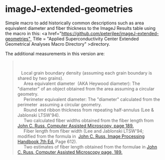 # imageJ-extended-geometries
Simple macro to add historically common descriptions such as area equivalent diameter and fiber thickness to the ImageJ Results table using the macro in this: <a href="https://github.com/peterjlee/imageJ-extended-geometries"  Title = "Applied Superconductivity Center Extended Geometrical Analyses Macro Directory" >directory</a>.</p><p>The additional measurements in this version are:</p><blockquote>  <p>&nbsp;&nbsp;&nbsp;Local grain boundary density (assuming each grain boundary is shared by two grains).<br />  &nbsp;&nbsp;&nbsp;Area equivalent diameter  (AKA Heywood diameter): The &quot;diameter&quot; of an object obtained from the area assuming a circular geometry.<br />  &nbsp;&nbsp;&nbsp;Perimeter equivalent diameter: The &quot;diameter&quot; calculated from the perimeter  assuming a circular geometry.<br />  &nbsp;&nbsp;&nbsp;Round end ribbon thickness from repeating half-annulus (Lee &amp; Jablonski LTSW'94).<br />  &nbsp;&nbsp;&nbsp;Two calculated fiber widths obtained from the fiber length from <a href="http://www.springer.com/us/book/9781461278689">John C. Russ, Computer Assisted Microscopy, page 189.</a><br />  &nbsp;&nbsp;&nbsp;Fiber length from fiber width (Lee and Jablonski LTSW'94; modified from the formula in  <a href="https://www.crcpress.com/The-Image-Processing-Handbook-Seventh-Edition/Russ-Neal/p/book/9781498740265">John C. Russ, Image Processing Handbook 7th Ed.</a> Page 612).<br />  &nbsp;&nbsp;&nbsp;Two estimates of fiber length obtained from the formulae in <a href="http://www.springer.com/us/book/9781461278689">John C. Russ, Computer Assisted Microscopy page, 189.</a></p></blockquote>

